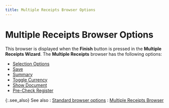 ```yaml
---
title: Multiple Receipts Browser Options
---
```


# Multiple Receipts Browser Options


This browser is displayed when the **Finish** button is pressed in the **Multiple 
 Receipts Wizard**. The **Multiple 
 Receipts** browser has the following options:

- [Selection  Options]({{site.acc_baseurl}}/misc/select_unselect_all_mult_rpt_browser_options.html)
- [Save]({{site.acc_baseurl}}/misc/save_multiple_receipts_browser_options.html)
- [Summary]({{site.acc_baseurl}}/misc/summary_multiplereceiptsbrowser.html)
- [Toggle  Currency]({{site.acc_baseurl}}/misc/toggle_currency_mult_receipts_browser_options.html)
- [Show  Document]({{site.acc_baseurl}}/misc/show_document_mult_receipts_browser_option.html)
- [Pre-Check  Register]({{site.acc_baseurl}}/misc/pre_check_register_multiplepaymentsbrowser.html)



{:.see_also}
See also
: [Standard  browser options]({{site.wwe_chm}}/everest-client/ui/browsers/standard_browser_options.html)
: [Multiple  Receipts Browser]({{site.acc_baseurl}}/customer-receipts-and-refunds/multiple-receipts/wizard/browser/the_multiple_receipts_browser.html)
